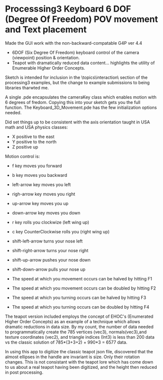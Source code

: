# Processsing3 Keyboard 6 DOF (Degree Of Freedom) POV movement and Text placement
Made the GUI work with the non-backward-compatable G4P ver 4.4

+ 6DOF (Six Degree Of Freedom) keyboard control of the camera (viewpoint) position & orientation.  
+ Teapot with dramatically reduced data content... highlights the utility of Enumerable Higher Order Concepts.

Sketch is intended for inclusion in the \topics\interaction\  section of the processing3 examples, but the change to example submissions to being libraries tharwted me.

A single .pde encapsulates the cameraKey class which enables motion with 6 degrees of fredom.   Copying this into your sketch gets you the full function.   The Keyboard_3D_Movement.pde has the few initialization options needed.

Did set things up to be consistent with the axis orientation taught in USA math and USA physics classes:
+    X positive to the east
+    Y positive to the north
+    Z positive up
     
     
Motion control is:
+   f          key moves you forward
+   b          key moves you backward
+   left-arrow key moves you left
+   righ-arrow key moves you right
+   up-arrow   key moves you up 
+   down-arrow key moves you down

+   r key rolls you clockwize (left wing up)
+   c key CounterClockwise rolls you (right wing up)
+   shift-left-arrow  turns  your nose left  
+   shift-right-arrow turns  your nose right
+   shift-up-arrow    pushes your nose down 
+   shift-down-arrow  pulls  your nose up  
   
+   The speed at which you movement occurs can be halved  by hitting F1
+   The speed at which you movement occurs can be doubled by hitting F2
   
+   The speed at which you turning occurs can be halved  by hitting F3
+   The speed at which you turning occurs can be doubled by hitting F4
   
The teapot version included employs the concept of EHOC's (Enumerated Higher Order Concepts) as an example of a technique which allows dramatic reductions in data size.   By my count, the number of data needed to programmatically create the 785 vertices (vec3), normals(vec3),and texture coordinates (vec2), and triangle indices (Int3) is less than 200 data vs the classic solution of 785*(3+3+2) + 990*3 = 6577 data. 

  In using this app to digitize the classic teapot json file, discovered that the almost ellipses in the handle are invariant is size.  Only their rotation changes.   This is not consistant with the teapot lore which has come down to us about a real teapot having been digitized, and the height then reduced in post processing. 


